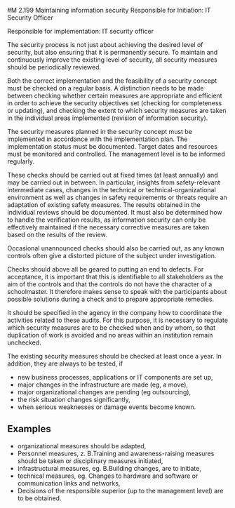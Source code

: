 #M 2.199 Maintaining information security
Responsible for Initiation: IT Security Officer

Responsible for implementation: IT security officer

The security process is not just about achieving the desired level of security, but also ensuring that it is permanently secure. To maintain and continuously improve the existing level of security, all security measures should be periodically reviewed.

Both the correct implementation and the feasibility of a security concept must be checked on a regular basis. A distinction needs to be made between checking whether certain measures are appropriate and efficient in order to achieve the security objectives set (checking for completeness or updating), and checking the extent to which security measures are taken in the individual areas implemented (revision of information security).

The security measures planned in the security concept must be implemented in accordance with the implementation plan. The implementation status must be documented. Target dates and resources must be monitored and controlled. The management level is to be informed regularly.

These checks should be carried out at fixed times (at least annually) and may be carried out in between. In particular, insights from safety-relevant intermediate cases, changes in the technical or technical-organizational environment as well as changes in safety requirements or threats require an adaptation of existing safety measures. The results obtained in the individual reviews should be documented. It must also be determined how to handle the verification results, as information security can only be effectively maintained if the necessary corrective measures are taken based on the results of the review.

Occasional unannounced checks should also be carried out, as any known controls often give a distorted picture of the subject under investigation.

Checks should above all be geared to putting an end to defects. For acceptance, it is important that this is identifiable to all stakeholders as the aim of the controls and that the controls do not have the character of a schoolmaster. It therefore makes sense to speak with the participants about possible solutions during a check and to prepare appropriate remedies.

It should be specified in the agency in the company how to coordinate the activities related to these audits. For this purpose, it is necessary to regulate which security measures are to be checked when and by whom, so that duplication of work is avoided and no areas within an institution remain unchecked.

The existing security measures should be checked at least once a year. In addition, they are always to be tested, if

* new business processes, applications or IT components are set up,
* major changes in the infrastructure are made (eg, a move),
* major organizational changes are pending (eg outsourcing),
* the risk situation changes significantly,
* when serious weaknesses or damage events become known.




## Examples 
* organizational measures should be adapted,
* Personnel measures, z. B.Training and awareness-raising measures should be taken or disciplinary measures initiated,
* infrastructural measures, eg. B.Building changes, are to initiate,
* technical measures, eg. Changes to hardware and software or communication links and networks,
* Decisions of the responsible superior (up to the management level) are to be obtained.




